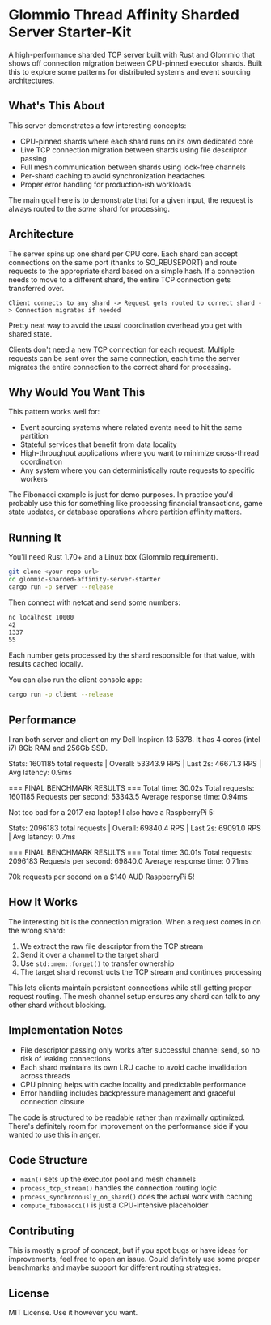 # Glommio Thread Affinity Sharded Server Starter-Kit

A high-performance sharded TCP server built with Rust and Glommio that shows off connection migration between CPU-pinned executor shards. Built this to explore some patterns for distributed systems and event sourcing architectures.

## What's This About

This server demonstrates a few interesting concepts:

- CPU-pinned shards where each shard runs on its own dedicated core
- Live TCP connection migration between shards using file descriptor passing
- Full mesh communication between shards using lock-free channels
- Per-shard caching to avoid synchronization headaches
- Proper error handling for production-ish workloads

The main goal here is to demonstrate that for a given input, the request is always routed to the *same* shard for processing.

## Architecture

The server spins up one shard per CPU core. Each shard can accept connections on the same port (thanks to SO_REUSEPORT) and route requests to the appropriate shard based on a simple hash. If a connection needs to move to a different shard, the entire TCP connection gets transferred over.

```
Client connects to any shard -> Request gets routed to correct shard -> Connection migrates if needed
```

Pretty neat way to avoid the usual coordination overhead you get with shared state.

Clients don't need a new TCP connection for each request. Multiple requests can be sent over the same connection, each time the server migrates the entire connection to the correct shard for processing.

## Why Would You Want This

This pattern works well for:

- Event sourcing systems where related events need to hit the same partition
- Stateful services that benefit from data locality
- High-throughput applications where you want to minimize cross-thread coordination
- Any system where you can deterministically route requests to specific workers

The Fibonacci example is just for demo purposes. In practice you'd probably use this for something like processing financial transactions, game state updates, or database operations where partition affinity matters.

## Running It

You'll need Rust 1.70+ and a Linux box (Glommio requirement).

```bash
git clone <your-repo-url>
cd glommio-sharded-affinity-server-starter
cargo run -p server --release
```

Then connect with netcat and send some numbers:

```bash
nc localhost 10000
42
1337
55
```

Each number gets processed by the shard responsible for that value, with results cached locally.

You can also run the client console app:

```bash
cargo run -p client --release
```

## Performance

I ran both server and client on my Dell Inspiron 13 5378. It has 4 cores (intel i7) 8Gb RAM and 256Gb SSD.

Stats: 1601185 total requests | Overall: 53343.9 RPS | Last 2s: 46671.3 RPS | Avg latency: 0.9ms

=== FINAL BENCHMARK RESULTS ===
Total time: 30.02s
Total requests: 1601185
Requests per second: 53343.5
Average response time: 0.94ms

Not too bad for a 2017 era laptop! I also have a RaspberryPi 5:

Stats: 2096183 total requests | Overall: 69840.4 RPS | Last 2s: 69091.0 RPS | Avg latency: 0.7ms

=== FINAL BENCHMARK RESULTS ===
Total time: 30.01s
Total requests: 2096183
Requests per second: 69840.0
Average response time: 0.71ms

70k requests per second on a $140 AUD RaspberryPi 5!

## How It Works

The interesting bit is the connection migration. When a request comes in on the wrong shard:

1. We extract the raw file descriptor from the TCP stream
2. Send it over a channel to the target shard
3. Use `std::mem::forget()` to transfer ownership
4. The target shard reconstructs the TCP stream and continues processing

This lets clients maintain persistent connections while still getting proper request routing. The mesh channel setup ensures any shard can talk to any other shard without blocking.

## Implementation Notes

- File descriptor passing only works after successful channel send, so no risk of leaking connections
- Each shard maintains its own LRU cache to avoid cache invalidation across threads  
- CPU pinning helps with cache locality and predictable performance
- Error handling includes backpressure management and graceful connection closure

The code is structured to be readable rather than maximally optimized. There's definitely room for improvement on the performance side if you wanted to use this in anger.

## Code Structure

- `main()` sets up the executor pool and mesh channels
- `process_tcp_stream()` handles the connection routing logic
- `process_synchronously_on_shard()` does the actual work with caching
- `compute_fibonacci()` is just a CPU-intensive placeholder

## Contributing

This is mostly a proof of concept, but if you spot bugs or have ideas for improvements, feel free to open an issue. Could definitely use some proper benchmarks and maybe support for different routing strategies.

## License

MIT License. Use it however you want.